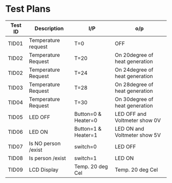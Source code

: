 # Test Plans
| Test ID | Description |  I/P   | o/p |          
| -------| ----------- | --------- | ---------- | 
| TID01 | Temperature request | T=0 | OFF |
| TID02 |Temperature Request | T=20 | On 20degree of heat generation| 
| TID02 |Temperature Request | T=24| On 24degree of heat generation | 
| TID03 | Temperature Request| T=28 | On 28degree of heat generation |
| TID04 | Temperature Request | T=30 | On 30degree of heat generation |
| TID05 | LED OFF | Button=0 & Heater=0 | LED OFF and Voltmeter show 0V |
| TID06 | LED ON | Button=1 & Heater=1 | LED ON and Voltmeter show 5V |
| TID07 | Is  NO person /exist | switch=0| 	LED OFF |
| TID08 | Is person /exist |  switch=1 | 	LED ON |
| TID09 | LCD Display | Temp. 20 deg Cel | Temp. 20 deg Cel | 
